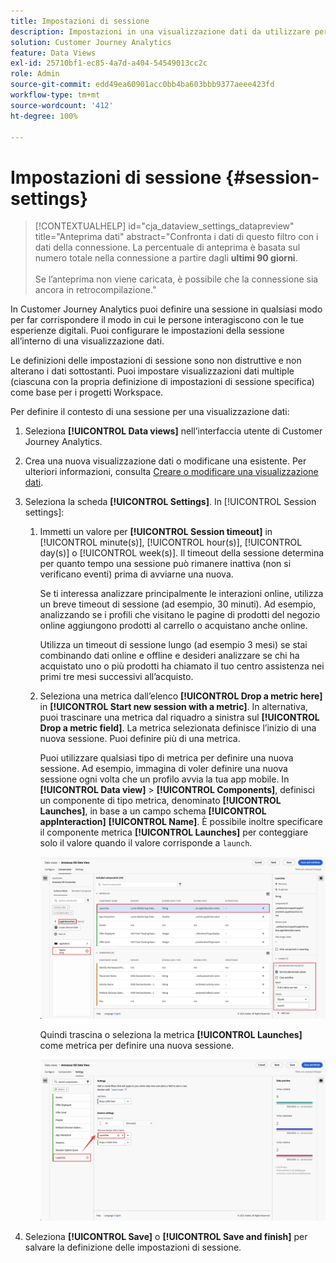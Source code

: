 ```yaml
---
title: Impostazioni di sessione
description: Impostazioni in una visualizzazione dati da utilizzare per definire la lunghezza di una sessione e il trigger per avviare una nuova sessione
solution: Customer Journey Analytics
feature: Data Views
exl-id: 25710bf1-ec85-4a7d-a404-54549013cc2c
role: Admin
source-git-commit: edd49ea60901acc0bb4ba603bbb9377aeee423fd
workflow-type: tm+mt
source-wordcount: '412'
ht-degree: 100%

---
```


# Impostazioni di sessione {#session-settings}

<!-- markdownlint-disable MD034 -->

>[!CONTEXTUALHELP]
>id="cja_dataview_settings_datapreview"
>title="Anteprima dati"
>abstract="Confronta i dati di questo filtro con i dati della connessione. La percentuale di anteprima è basata sul numero totale nella connessione a partire dagli **ultimi 90 giorni**.<br><br/>Se l’anteprima non viene caricata, è possibile che la connessione sia ancora in retrocompilazione."

<!-- markdownlint-enable MD034 -->

<!-- markdownlint-enable MD034 -->


In Customer Journey Analytics puoi definire una sessione in qualsiasi modo per far corrispondere il modo in cui le persone interagiscono con le tue esperienze digitali. Puoi configurare le impostazioni della sessione all’interno di una visualizzazione dati.

Le definizioni delle impostazioni di sessione sono non distruttive e non alterano i dati sottostanti. Puoi impostare visualizzazioni dati multiple (ciascuna con la propria definizione di impostazioni di sessione specifica) come base per i progetti Workspace.

Per definire il contesto di una sessione per una visualizzazione dati:

1. Seleziona **[!UICONTROL Data views]** nell’interfaccia utente di Customer Journey Analytics.

2. Crea una nuova visualizzazione dati o modificane una esistente. Per ulteriori informazioni, consulta [Creare o modificare una visualizzazione dati](create-dataview.md).

3. Seleziona la scheda **[!UICONTROL Settings]**. In [!UICONTROL Session settings]:

   1. Immetti un valore per **[!UICONTROL Session timeout]** in [!UICONTROL minute(s)], [!UICONTROL hour(s)], [!UICONTROL day(s)] o [!UICONTROL week(s)]. Il timeout della sessione determina per quanto tempo una sessione può rimanere inattiva (non si verificano eventi) prima di avviarne una nuova.

      Se ti interessa analizzare principalmente le interazioni online, utilizza un breve timeout di sessione (ad esempio, 30 minuti). Ad esempio, analizzando se i profili che visitano le pagine di prodotti del negozio online aggiungono prodotti al carrello o acquistano anche online.

      Utilizza un timeout di sessione lungo (ad esempio 3 mesi) se stai combinando dati online e offline e desideri analizzare se chi ha acquistato uno o più prodotti ha chiamato il tuo centro assistenza nei primi tre mesi successivi all’acquisto.


   2. Seleziona una metrica dall’elenco **[!UICONTROL Drop a metric here]** in **[!UICONTROL Start new session with a metric]**. In alternativa, puoi trascinare una metrica dal riquadro a sinistra sul **[!UICONTROL Drop a metric field]**. La metrica selezionata definisce l’inizio di una nuova sessione. Puoi definire più di una metrica.

      Puoi utilizzare qualsiasi tipo di metrica per definire una nuova sessione. Ad esempio, immagina di voler definire una nuova sessione ogni volta che un profilo avvia la tua app mobile. In **[!UICONTROL Data view]** > **[!UICONTROL Components]**, definisci un componente di tipo metrica, denominato **[!UICONTROL Launches]**, in base a un campo schema **[!UICONTROL appInteraction]** **[!UICONTROL Name]**. È possibile inoltre specificare il componente metrica **[!UICONTROL Launches]** per conteggiare solo il valore quando il valore corrisponde a `launch`.

      ![Avvii componente metrica di interazione app](assets/component-launches.png)

      Quindi trascina o seleziona la metrica **[!UICONTROL Launches]** come metrica per definire una nuova sessione.

      ![Avvii impostazioni di sessione](assets/session-settings-launches-metric.png)



4. Seleziona **[!UICONTROL Save]** o **[!UICONTROL Save and finish]** per salvare la definizione delle impostazioni di sessione.
